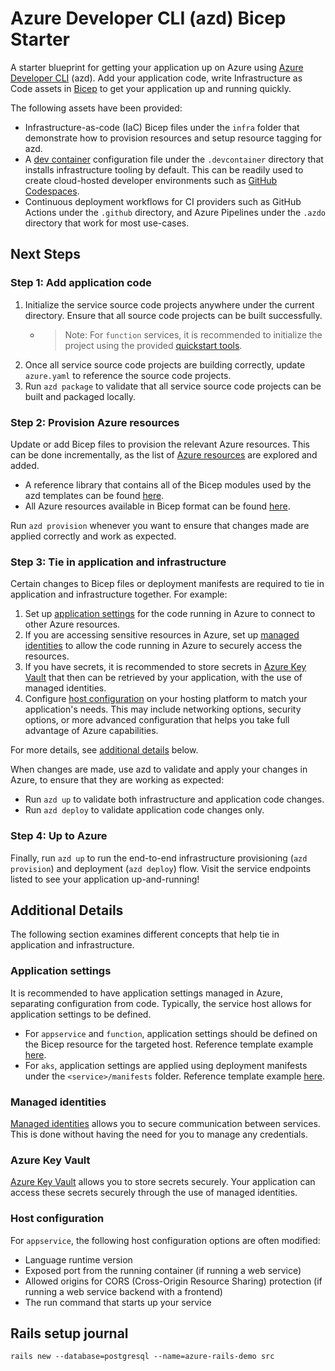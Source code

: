 # Azure Developer CLI (azd) Bicep Starter

A starter blueprint for getting your application up on Azure using [Azure Developer CLI](https://learn.microsoft.com/en-us/azure/developer/azure-developer-cli/overview) (azd). Add your application code, write Infrastructure as Code assets in [Bicep](https://aka.ms/bicep) to get your application up and running quickly.

The following assets have been provided:

- Infrastructure-as-code (IaC) Bicep files under the `infra` folder that demonstrate how to provision resources and setup resource tagging for azd.
- A [dev container](https://containers.dev) configuration file under the `.devcontainer` directory that installs infrastructure tooling by default. This can be readily used to create cloud-hosted developer environments such as [GitHub Codespaces](https://aka.ms/codespaces).
- Continuous deployment workflows for CI providers such as GitHub Actions under the `.github` directory, and Azure Pipelines under the `.azdo` directory that work for most use-cases.

## Next Steps

### Step 1: Add application code

1. Initialize the service source code projects anywhere under the current directory. Ensure that all source code projects can be built successfully.
    - > Note: For `function` services, it is recommended to initialize the project using the provided [quickstart tools](https://learn.microsoft.com/en-us/azure/azure-functions/functions-get-started).
2. Once all service source code projects are building correctly, update `azure.yaml` to reference the source code projects.
3. Run `azd package` to validate that all service source code projects can be built and packaged locally.

### Step 2: Provision Azure resources

Update or add Bicep files to provision the relevant Azure resources. This can be done incrementally, as the list of [Azure resources](https://learn.microsoft.com/en-us/azure/?product=popular) are explored and added.

- A reference library that contains all of the Bicep modules used by the azd templates can be found [here](https://github.com/Azure-Samples/todo-nodejs-mongo/tree/main/infra/core).
- All Azure resources available in Bicep format can be found [here](https://learn.microsoft.com/en-us/azure/templates/).

Run `azd provision` whenever you want to ensure that changes made are applied correctly and work as expected.

### Step 3: Tie in application and infrastructure

Certain changes to Bicep files or deployment manifests are required to tie in application and infrastructure together. For example:

1. Set up [application settings](#application-settings) for the code running in Azure to connect to other Azure resources.
1. If you are accessing sensitive resources in Azure, set up [managed identities](#managed-identities) to allow the code running in Azure to securely access the resources.
1. If you have secrets, it is recommended to store secrets in [Azure Key Vault](#azure-key-vault) that then can be retrieved by your application, with the use of managed identities.
1. Configure [host configuration](#host-configuration) on your hosting platform to match your application's needs. This may include networking options, security options, or more advanced configuration that helps you take full advantage of Azure capabilities.

For more details, see [additional details](#additional-details) below.

When changes are made, use azd to validate and apply your changes in Azure, to ensure that they are working as expected:

- Run `azd up` to validate both infrastructure and application code changes.
- Run `azd deploy` to validate application code changes only.

### Step 4: Up to Azure

Finally, run `azd up` to run the end-to-end infrastructure provisioning (`azd provision`) and deployment (`azd deploy`) flow. Visit the service endpoints listed to see your application up-and-running!

## Additional Details

The following section examines different concepts that help tie in application and infrastructure.

### Application settings

It is recommended to have application settings managed in Azure, separating configuration from code. Typically, the service host allows for application settings to be defined.

- For `appservice` and `function`, application settings should be defined on the Bicep resource for the targeted host. Reference template example [here](https://github.com/Azure-Samples/todo-nodejs-mongo/tree/main/infra).
- For `aks`, application settings are applied using deployment manifests under the `<service>/manifests` folder. Reference template example [here](https://github.com/Azure-Samples/todo-nodejs-mongo-aks/tree/main/src/api/manifests).

### Managed identities

[Managed identities](https://learn.microsoft.com/en-us/azure/active-directory/managed-identities-azure-resources/overview) allows you to secure communication between services. This is done without having the need for you to manage any credentials.

### Azure Key Vault

[Azure Key Vault](https://learn.microsoft.com/en-us/azure/key-vault/general/overview) allows you to store secrets securely. Your application can access these secrets securely through the use of managed identities.

### Host configuration

For `appservice`, the following host configuration options are often modified:

- Language runtime version
- Exposed port from the running container (if running a web service)
- Allowed origins for CORS (Cross-Origin Resource Sharing) protection (if running a web service backend with a frontend)
- The run command that starts up your service


## Rails setup journal

    rails new --database=postgresql --name=azure-rails-demo src
